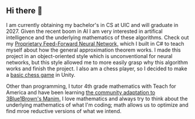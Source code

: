 ## Hi there 👋
I am currently obtaining my bachelor's in CS at UIC and will graduate in 2027. Given the recent boom in AI I am very interested in artifical intelligence and the underlying mathematics of these algorithms. Check out my [Proprietary Feed-Forward Neural Network,](https://github.com/david-love121/Proprietary-Neural-Network) which I built in C# to teach myself about how the general approximation theorem works. I made this project in an object-oriented style which is unconventional for neural networks, but this style allowed me to more easily grasp why this algorithm works and finish the project. I also am a chess player, so I decided to make a [basic chess game](https://github.com/david-love121/Chess2024) in Unity. 

Other than programming, I tutor 4th grade mathematics with Teach for America and have been learning [the community adaptation to 3Blue1Brown's Manim.](https://github.com/manimCommunity/manim) I love mathematics and always try to think about the underlying mathematics of what I'm coding; math allows us to optimize and find mroe reductive versions of what we intend. 
